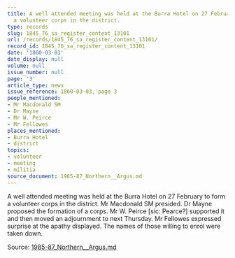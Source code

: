 ```yaml
---
title: A well attended meeting was held at the Burra Hotel on 27 February to form
  a volunteer corps in the district.
type: records
slug: 1845_76_sa_register_content_13101
url: /records/1845_76_sa_register_content_13101/
record_id: 1845_76_sa_register_content_13101
date: '1860-03-03'
date_display: null
volume: null
issue_number: null
page: '3'
article_type: news
issue_reference: 1860-03-03, page 3
people_mentioned:
- Mr Macdonald SM
- Dr Mayne
- Mr W. Peirce
- Mr Fellowes
places_mentioned:
- Burra Hotel
- district
topics:
- volunteer
- meeting
- militia
source_document: 1985-87_Northern__Argus.md
---
```


A well attended meeting was held at the Burra Hotel on 27 February to form a volunteer corps in the district.  Mr Macdonald SM presided.  Dr Mayne proposed the formation of a corps.  Mr W. Peirce [sic: Pearce?] supported it and then moved an adjournment to next Thursday.  Mr Fellowes expressed surprise at the apathy displayed.  The names of those willing to enrol were taken down.

Source: [1985-87_Northern__Argus.md](/downloads/markdown/1985-87_Northern__Argus.md)
